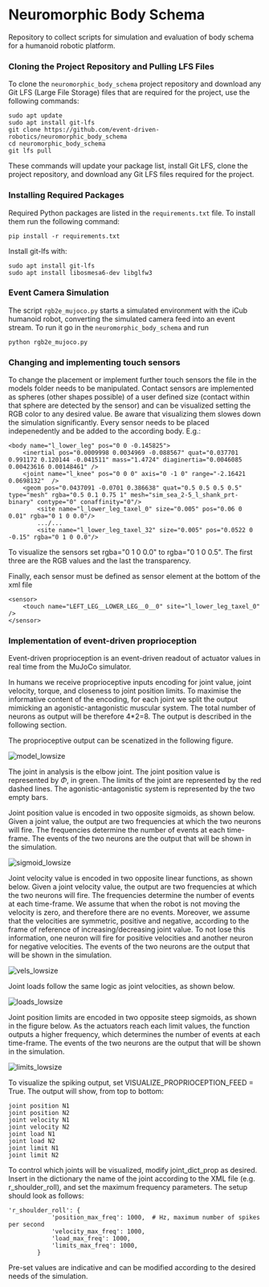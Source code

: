 # Neuromorphic Body Schema

Repository to collect scripts for simulation and evaluation of body schema for a humanoid robotic platform.

### Cloning the Project Repository and Pulling LFS Files

To clone the `neuromorphic_body_schema` project repository and download any Git LFS (Large File Storage) files that are required for the project, use the following commands:

```
sudo apt update
sudo apt install git-lfs
git clone https://github.com/event-driven-robotics/neuromorphic_body_schema
cd neuromorphic_body_schema
git lfs pull
```

These commands will update your package list, install Git LFS, clone the project repository, and download any Git LFS files required for the project.

### Installing Required Packages

Required Python packages are listed in the `requirements.txt` file. To install them run the following command:
```
pip install -r requirements.txt
```
Install git-lfs with:
```
sudo apt install git-lfs
sudo apt install libosmesa6-dev libglfw3
```
### Event Camera Simulation
The script `rgb2e_mujoco.py` starts a simulated environment with the iCub humanoid robot, converting the simulated camera feed into an event stream. To run it go in the `neuromorphic_body_schema` and run 
```
python rgb2e_mujoco.py
```

### Changing and implementing touch sensors
To change the placement or implement further touch sensors the file in the models folder needs to be manipulated. Contact sensors are implemented as spheres (other shapes possible) of a user defined size (contact within that sphere are detected by the sensor) and can be visualized setting the RGB color to any desired value. Be aware that visualizing them slowes down the simulation significantly. Every sensor needs to be placed indepenedently and be added to the according body. E.g.:
```
<body name="l_lower_leg" pos="0 0 -0.145825">
    <inertial pos="0.0009998 0.0034969 -0.088567" quat="0.037701 0.991172 0.120144 -0.041511" mass="1.4724" diaginertia="0.0046085 0.00423616 0.00148461" />
    <joint name="l_knee" pos="0 0 0" axis="0 -1 0" range="-2.16421 0.0698132"  />
    <geom pos="0.0437091 -0.0701 0.386638" quat="0.5 0.5 0.5 0.5" type="mesh" rgba="0.5 0.1 0.75 1" mesh="sim_sea_2-5_l_shank_prt-binary" contype="0" conaffinity="0"/>
        <site name="l_lower_leg_taxel_0" size="0.005" pos="0.06 0 0.01" rgba="0 1 0 0.0"/>
        .../...
        <site name="l_lower_leg_taxel_32" size="0.005" pos="0.0522 0 -0.15" rgba="0 1 0 0.0"/>
```
To visualize the sensors set rgba="0 1 0 0.0" to rgba="0 1 0 0.5". The first three are the RGB values and the last the transparency.

Finally, each sensor must be defined as sensor element at the bottom of the xml file
```
<sensor>
    <touch name="LEFT_LEG__LOWER_LEG__0__0" site="l_lower_leg_taxel_0" />
</sensor>
```


### Implementation of event-driven proprioception
Event-driven proprioception is an event-driven readout of actuator values in real time from the MuJoCo simulator. 

In humans we receive proprioceptive inputs encoding for joint value, joint velocity, torque, and closeness to joint position limits. To maximise the informative content of the encoding, for each joint we split the output mimicking an agonistic-antagonistic muscular system. The total number of neurons as output will be therefore 4*2=8. The output is described in the following section.

The proprioceptive output can be scenatized in the following figure.

![model_lowsize](https://github.com/user-attachments/assets/fe69777c-6a86-483f-aeb6-297d86fedadf)

The joint in analysis is the elbow joint. The joint position value is represented by $\Phi$, in green. The limits of the joint are represented by the red dashed lines. The agonistic-antagonistic system is represented by the two empty bars. 

Joint position value is encoded in two opposite sigmoids, as shown below. Given a joint value, the output are two frequencies at which the two neurons will fire. The frequencies determine the number of events at each time-frame. The events of the two neurons are the output that will be shown in the simulation.    

![sigmoid_lowsize](https://github.com/user-attachments/assets/368ff71e-64ab-4b9b-aa63-62e93b0cd9c1)

Joint velocity value is encoded in two opposite linear functions, as shown below. Given a joint velocity value, the output are two frequencies at which the two neurons will fire.  The frequencies determine the number of events at each time-frame. We assume that when the robot is not moving the velocity is zero, and therefore there are no events. Moreover, we assume that the velocities are symmetric, positive and negative, according to the frame of reference of increasing/decreasing joint value. To not lose this information, one neuron will fire for positive velocities and another neuron for negative velocities. The events of the two neurons are the output that will be shown in the simulation.    

![vels_lowsize](https://github.com/user-attachments/assets/698f353e-fa51-473c-aff5-18b3318d5ec5)


Joint loads follow the same logic as joint velocities, as shown below.

![loads_lowsize](https://github.com/user-attachments/assets/d047612c-c725-4d7c-bf74-a2a623daf83d)

Joint position limits are encoded in two opposite steep sigmoids, as shown in the figure below. As the actuators reach each limit values, the function outputs a higher frequency, which determines the number of events at each time-frame. The events of the two neurons are the output that will be shown in the simulation.

![limits_lowsize](https://github.com/user-attachments/assets/be873e7c-a24e-4c94-9386-48b5b7564d83)


To visualize the spiking output, set VISUALIZE_PROPRIOCEPTION_FEED = True. The output will show, from top to bottom:
```
joint position N1
joint position N2
joint velocity N1
joint velocity N2
joint load N1
joint load N2
joint limit N1
joint limit N2
```

To control which joints will be visualized, modify joint_dict_prop as desired. Insert in the dictionary the name of the joint according to the XML file (e.g. r_shoulder_roll), and set the maximum frequency parameters. The setup should look as follows:
```
'r_shoulder_roll': {
            'position_max_freq': 1000,  # Hz, maximum number of spikes per second 
            'velocity_max_freq': 1000,
            'load_max_freq': 1000,
            'limits_max_freq': 1000,
        }
```
Pre-set values are indicative and can be modified according to the desired needs of the simulation.







